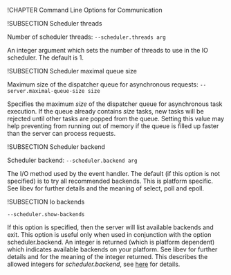 !CHAPTER Command Line Options for Communication

!SUBSECTION Scheduler threads

Number of scheduler threads: `--scheduler.threads arg`

An integer argument which sets the number of threads to use in the IO
scheduler. The default is 1.

!SUBSECTION Scheduler maximal queue size

Maximum size of the dispatcher queue for asynchronous requests:
`--server.maximal-queue-size size`

Specifies the maximum *size* of the dispatcher queue for asynchronous
task execution. If the queue already contains *size* tasks, new tasks
will be rejected until other tasks are popped from the queue. Setting this
value may help preventing from running out of memory if the queue is
filled up faster than the server can process requests.

!SUBSECTION Scheduler backend

Scheduler backend: `--scheduler.backend arg`

The I/O method used by the event handler. The default (if this option is
not specified) is to try all recommended backends. This is platform
specific. See libev for further details and the meaning of select, poll
and epoll.

!SUBSECTION Io backends

`--scheduler.show-backends`

If this option is specified, then the server will list available backends and
exit. This option is useful only when used in conjunction with the option
scheduler.backend. An integer is returned (which is platform dependent) which
indicates available backends on your platform. See libev for further details and
for the meaning of the integer returned. This describes the allowed integers for
*scheduler.backend*, see [here](#command-line-options-for-communication) for details.
